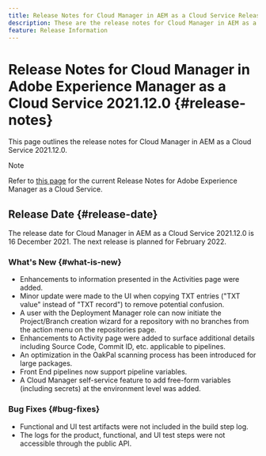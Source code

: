 ```yaml
---
title: Release Notes for Cloud Manager in AEM as a Cloud Service Release 2021.12.0
description: These are the release notes for Cloud Manager in AEM as a Cloud Service release 2021.12.0.
feature: Release Information
---
```


# Release Notes for Cloud Manager in Adobe Experience Manager as a Cloud Service 2021.12.0 {#release-notes}

This page outlines the release notes for Cloud Manager in AEM as a Cloud Service 2021.12.0.

>[!NOTE]
>Refer to [this page](https://experienceleague.adobe.com/docs/experience-manager-cloud-service/release-notes/release-notes/release-notes-current.html) for the current Release Notes for Adobe Experience Manager as a Cloud Service.

## Release Date {#release-date}

The release date for Cloud Manager in AEM as a Cloud Service 2021.12.0 is 16 December 2021. The next release is planned for February 2022.

### What's New {#what-is-new}

* Enhancements to information presented in the Activities page were added.
* Minor update were made to the UI when copying TXT entries ("TXT value" instead of "TXT record") to remove potential confusion.
* A user with the Deployment Manager role can now initiate the Project/Branch creation wizard for a repository with no branches from the action menu on the repositories page.
* Enhancements to Activity page were added to surface additional details including Source Code, Commit ID, etc. applicable to pipelines.
* An optimization in the OakPal scanning process has been introduced for large packages.
* Front End pipelines now support pipeline variables.
* A Cloud Manager self-service feature to add free-form variables (including secrets) at the environment level was added.

### Bug Fixes {#bug-fixes}

* Functional and UI test artifacts were not included in the build step log.
* The logs for the product, functional, and UI test steps were not accessible through the public API.
